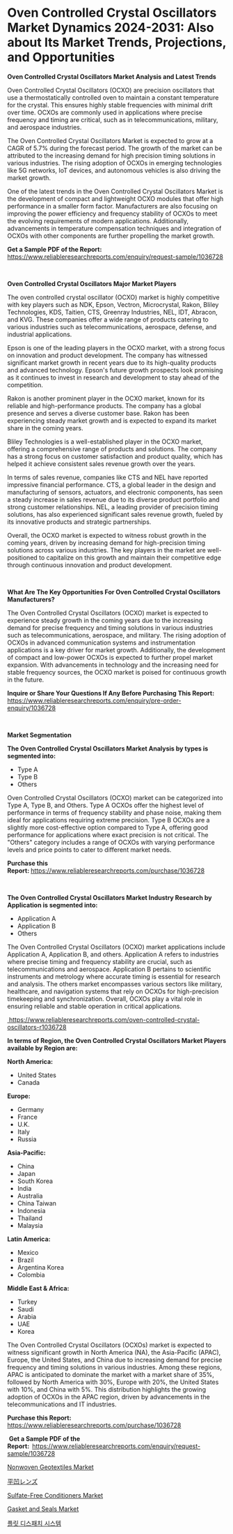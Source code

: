 <p><h1>Oven Controlled Crystal Oscillators Market Dynamics 2024-2031: Also about Its Market Trends, Projections, and Opportunities</h1></p><p><strong>Oven Controlled Crystal Oscillators Market Analysis and Latest Trends</strong></p>
<p><p>Oven Controlled Crystal Oscillators (OCXO) are precision oscillators that use a thermostatically controlled oven to maintain a constant temperature for the crystal. This ensures highly stable frequencies with minimal drift over time. OCXOs are commonly used in applications where precise frequency and timing are critical, such as in telecommunications, military, and aerospace industries.</p><p>The Oven Controlled Crystal Oscillators Market is expected to grow at a CAGR of 5.7% during the forecast period. The growth of the market can be attributed to the increasing demand for high precision timing solutions in various industries. The rising adoption of OCXOs in emerging technologies like 5G networks, IoT devices, and autonomous vehicles is also driving the market growth.</p><p>One of the latest trends in the Oven Controlled Crystal Oscillators Market is the development of compact and lightweight OCXO modules that offer high performance in a smaller form factor. Manufacturers are also focusing on improving the power efficiency and frequency stability of OCXOs to meet the evolving requirements of modern applications. Additionally, advancements in temperature compensation techniques and integration of OCXOs with other components are further propelling the market growth.</p></p>
<p><strong>Get a Sample PDF of the Report:&nbsp;</strong> <a href="https://www.reliableresearchreports.com/enquiry/request-sample/1036728">https://www.reliableresearchreports.com/enquiry/request-sample/1036728</a></p>
<p>&nbsp;</p>
<p><strong>Oven Controlled Crystal Oscillators Major Market Players</strong></p>
<p><p>The oven controlled crystal oscillator (OCXO) market is highly competitive with key players such as NDK, Epson, Vectron, Microcrystal, Rakon, Bliley Technologies, KDS, Taitien, CTS, Greenray Industries, NEL, IDT, Abracon, and KVG. These companies offer a wide range of products catering to various industries such as telecommunications, aerospace, defense, and industrial applications.</p><p>Epson is one of the leading players in the OCXO market, with a strong focus on innovation and product development. The company has witnessed significant market growth in recent years due to its high-quality products and advanced technology. Epson's future growth prospects look promising as it continues to invest in research and development to stay ahead of the competition.</p><p>Rakon is another prominent player in the OCXO market, known for its reliable and high-performance products. The company has a global presence and serves a diverse customer base. Rakon has been experiencing steady market growth and is expected to expand its market share in the coming years.</p><p>Bliley Technologies is a well-established player in the OCXO market, offering a comprehensive range of products and solutions. The company has a strong focus on customer satisfaction and product quality, which has helped it achieve consistent sales revenue growth over the years.</p><p>In terms of sales revenue, companies like CTS and NEL have reported impressive financial performance. CTS, a global leader in the design and manufacturing of sensors, actuators, and electronic components, has seen a steady increase in sales revenue due to its diverse product portfolio and strong customer relationships. NEL, a leading provider of precision timing solutions, has also experienced significant sales revenue growth, fueled by its innovative products and strategic partnerships.</p><p>Overall, the OCXO market is expected to witness robust growth in the coming years, driven by increasing demand for high-precision timing solutions across various industries. The key players in the market are well-positioned to capitalize on this growth and maintain their competitive edge through continuous innovation and product development.</p></p>
<p>&nbsp;</p>
<p><strong>What Are The Key Opportunities For Oven Controlled Crystal Oscillators Manufacturers?</strong></p>
<p><p>The Oven Controlled Crystal Oscillators (OCXO) market is expected to experience steady growth in the coming years due to the increasing demand for precise frequency and timing solutions in various industries such as telecommunications, aerospace, and military. The rising adoption of OCXOs in advanced communication systems and instrumentation applications is a key driver for market growth. Additionally, the development of compact and low-power OCXOs is expected to further propel market expansion. With advancements in technology and the increasing need for stable frequency sources, the OCXO market is poised for continuous growth in the future.</p></p>
<p><strong>Inquire or Share Your Questions If Any Before Purchasing This Report:</strong> <a href="https://www.reliableresearchreports.com/enquiry/pre-order-enquiry/1036728">https://www.reliableresearchreports.com/enquiry/pre-order-enquiry/1036728</a></p>
<p>&nbsp;</p>
<p><strong>Market Segmentation</strong></p>
<p><strong>The Oven Controlled Crystal Oscillators Market Analysis by types is segmented into:</strong></p>
<p><ul><li>Type A</li><li>Type B</li><li>Others</li></ul></p>
<p><p>Oven Controlled Crystal Oscillators (OCXO) market can be categorized into Type A, Type B, and Others. Type A OCXOs offer the highest level of performance in terms of frequency stability and phase noise, making them ideal for applications requiring extreme precision. Type B OCXOs are a slightly more cost-effective option compared to Type A, offering good performance for applications where exact precision is not critical. The "Others" category includes a range of OCXOs with varying performance levels and price points to cater to different market needs.</p></p>
<p><strong>Purchase this Report:&nbsp;</strong><a href="https://www.reliableresearchreports.com/purchase/1036728">https://www.reliableresearchreports.com/purchase/1036728</a></p>
<p>&nbsp;</p>
<p><strong>The Oven Controlled Crystal Oscillators Market Industry Research by Application is segmented into:</strong></p>
<p><ul><li>Application A</li><li>Application B</li><li>Others</li></ul></p>
<p><p>The Oven Controlled Crystal Oscillators (OCXO) market applications include Application A, Application B, and others. Application A refers to industries where precise timing and frequency stability are crucial, such as telecommunications and aerospace. Application B pertains to scientific instruments and metrology where accurate timing is essential for research and analysis. The others market encompasses various sectors like military, healthcare, and navigation systems that rely on OCXOs for high-precision timekeeping and synchronization. Overall, OCXOs play a vital role in ensuring reliable and stable operation in critical applications.</p></p>
<p><a href="https://www.reliableresearchreports.com/oven-controlled-crystal-oscillators-r1036728">&nbsp;https://www.reliableresearchreports.com/oven-controlled-crystal-oscillators-r1036728</a></p>
<p><strong>In terms of Region, the Oven Controlled Crystal Oscillators Market Players available by Region are:</strong></p>
<p>
    <p> <strong> North America: </strong>
        <ul>
            <li>United States</li>
            <li>Canada</li>
        </ul>
        </p> 
    <p> <strong> Europe: </strong>
        <ul>
            <li>Germany</li>
            <li>France</li>
            <li>U.K.</li>
            <li>Italy</li>
            <li>Russia</li>
        </ul>
        </p> 
    <p> <strong> Asia-Pacific: </strong>
        <ul>
            <li>China</li>
            <li>Japan</li>
            <li>South Korea</li>
            <li>India</li>
            <li>Australia</li>
            <li>China Taiwan</li>
            <li>Indonesia</li>
            <li>Thailand</li>
            <li>Malaysia</li>
        </ul>
        </p> 
    <p> <strong> Latin America: </strong>
        <ul>
            <li>Mexico</li>
            <li>Brazil</li>
            <li>Argentina Korea</li>
            <li>Colombia</li>
        </ul>
        </p> 
    <p> <strong> Middle East & Africa: </strong>
        <ul>
            <li>Turkey</li>
            <li>Saudi</li>
            <li>Arabia</li>
            <li>UAE</li>
            <li>Korea</li>
        </ul>
    </p>
    </p>
<p><p>The Oven Controlled Crystal Oscillators (OCXOs) market is expected to witness significant growth in North America (NA), the Asia-Pacific (APAC), Europe, the United States, and China due to increasing demand for precise frequency and timing solutions in various industries. Among these regions, APAC is anticipated to dominate the market with a market share of 35%, followed by North America with 30%, Europe with 20%, the United States with 10%, and China with 5%. This distribution highlights the growing adoption of OCXOs in the APAC region, driven by advancements in the telecommunications and IT industries.</p></p>
<p><strong>Purchase this Report: </strong><a href="https://www.reliableresearchreports.com/purchase/1036728">https://www.reliableresearchreports.com/purchase/1036728</a></p>
<p>&nbsp;<strong>Get a Sample PDF of the Report:&nbsp;&nbsp;</strong><a href="https://www.reliableresearchreports.com/enquiry/request-sample/1036728">https://www.reliableresearchreports.com/enquiry/request-sample/1036728</a></p>
<p><strong></strong></p>
<p><p><a href="https://github.com/barbarakss89/Market-Research-Report-List-1/blob/main/nonwoven-geotextiles-market.md">Nonwoven Geotextiles Market</a></p><p><a href="https://github.com/nemesis2824/Market-Research-Report-List-1/blob/main/761488087989.md">平凹レンズ</a></p><p><a href="https://issuu.com/reportprime-2/docs/sulfate-free-conditioners-market-size-2030.pptx">Sulfate-Free Conditioners Market</a></p><p><a href="https://github.com/nicholepatriciadoylenwnrjr0/Market-Research-Report-List-2/blob/main/gasket-and-seals-market.md">Gasket and Seals Market</a></p><p><a href="https://github.com/DavidRobb19/Market-Research-Report-List-1/blob/main/499966280869.md">플릿 디스패치 시스템</a></p></p>